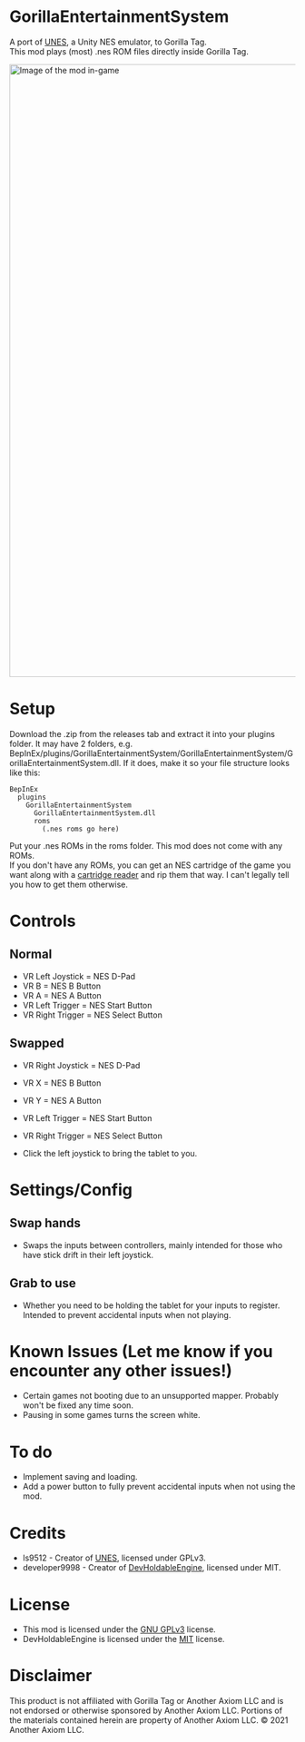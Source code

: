 # GorillaEntertainmentSystem
A port of [UNES](https://github.com/ls9512/UNES), a Unity NES emulator, to Gorilla Tag.  
This mod plays (most) .nes ROM files directly inside Gorilla Tag.

<img width="1920" height="1080" alt="Image of the mod in-game" src="https://github.com/user-attachments/assets/2cad28ff-de09-46ae-a627-3ca7ca6a12ee" />

# Setup
Download the .zip from the releases tab and extract it into your plugins folder. It may have 2 folders, e.g. BepInEx/plugins/GorillaEntertainmentSystem/GorillaEntertainmentSystem/GorillaEntertainmentSystem.dll. If it does, make it so your file structure looks like this:
```
BepInEx
  plugins
    GorillaEntertainmentSystem
      GorillaEntertainmentSystem.dll
      roms
        (.nes roms go here)
```
Put your .nes ROMs in the roms folder. This mod does not come with any ROMs.  
If you don't have any ROMs, you can get an NES cartridge of the game you want along with a [cartridge reader](https://github.com/sanni/cartreader) and rip them that way. I can't legally tell you how to get them otherwise.

# Controls
## Normal
- VR Left Joystick = NES D-Pad  
- VR B = NES B Button  
- VR A = NES A Button  
- VR Left Trigger = NES Start Button  
- VR Right Trigger = NES Select Button  

## Swapped
- VR Right Joystick = NES D-Pad  
- VR X = NES B Button  
- VR Y = NES A Button  
- VR Left Trigger = NES Start Button  
- VR Right Trigger = NES Select Button  

- Click the left joystick to bring the tablet to you.

# Settings/Config
## Swap hands
- Swaps the inputs between controllers, mainly intended for those who have stick drift in their left joystick.
## Grab to use
- Whether you need to be holding the tablet for your inputs to register. Intended to prevent accidental inputs when not playing.

# Known Issues (Let me know if you encounter any other issues!)
- Certain games not booting due to an unsupported mapper. Probably won't be fixed any time soon.
- Pausing in some games turns the screen white.

# To do
- Implement saving and loading.
- Add a power button to fully prevent accidental inputs when not using the mod.

# Credits
- ls9512 - Creator of [UNES](https://github.com/ls9512/UNES), licensed under GPLv3.
- developer9998 - Creator of [DevHoldableEngine](https://github.com/developer9998/DevHoldableEngine), licensed under MIT.

# License
- This mod is licensed under the [GNU GPLv3](LICENSE.txt) license.
- DevHoldableEngine is licensed under the [MIT](Scripts/LICENSE-MIT.txt) license.

# Disclaimer
This product is not affiliated with Gorilla Tag or Another Axiom LLC and is not endorsed or otherwise sponsored by Another Axiom LLC. Portions of the materials contained herein are property of Another Axiom LLC. © 2021 Another Axiom LLC.
